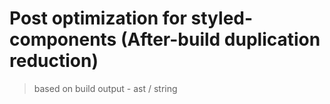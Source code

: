 # Post optimization for styled-components (After-build duplication reduction)

> based on build output - ast / string
